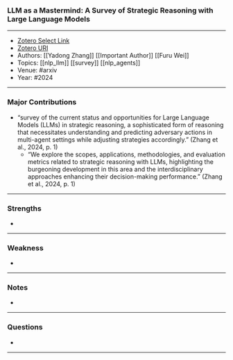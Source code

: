 ### LLM as a Mastermind: A Survey of Strategic Reasoning with Large Language Models
---
- [Zotero Select Link](zotero://select/groups/5566776/items/IFX6INUD)
- [Zotero URI](https://www.zotero.org/groups/5566776/items/IFX6INUD)
- Authors: [[Yadong Zhang]] [[Important Author]] [[Furu Wei]] 
- Topics: [[nlp_llm]] [[survey]] [[nlp_agents]]
- Venue: #arxiv
- Year: #2024

---
### Major Contributions
- “survey of the current status and opportunities for Large Language Models (LLMs) in strategic reasoning, a sophisticated form of reasoning that necessitates understanding and predicting adversary actions in multi-agent settings while adjusting strategies accordingly.” (Zhang et al., 2024, p. 1)
	- “We explore the scopes, applications, methodologies, and evaluation metrics related to strategic reasoning with LLMs, highlighting the burgeoning development in this area and the interdisciplinary approaches enhancing their decision-making performance.” (Zhang et al., 2024, p. 1)
---
### Strengths
- 
---
### Weakness
- 
---
### Notes
- 
---
### Questions
- 
---
